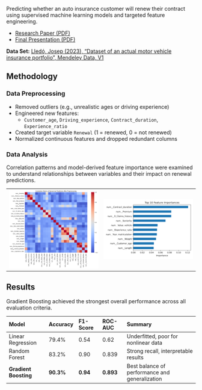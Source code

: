 Predicting whether an auto insurance customer will renew their contract using supervised machine learning models and targeted feature engineering.

- [Research Paper (PDF)](Reports/Written_Report.pdf)  
- [Final Presentation (PDF)](Reports/Final_Presentation.pdf)

**Data Set:** [Lledó, Josep (2023), “Dataset of an actual motor vehicle insurance portfolio”, Mendeley Data, V1](https://doi.org/10.17632/5cxyb5fp4f.1)  



## Methodology
### Data Preprocessing
- Removed outliers (e.g., unrealistic ages or driving experience)  
- Engineered new features:
  - `Customer_age`, `Driving_experience`, `Contract_duration`, `Experience_ratio`  
- Created target variable `Renewal` (1 = renewed, 0 = not renewed)  
- Normalized continuous features and dropped redundant columns  

### Data Analysis

Correlation patterns and model-derived feature importance were examined to understand relationships between variables and their impact on renewal predictions.

<p align="center">
  <table>
    <tr>
      <td align="center" width="50%">
        <img src="Reports/Images/correlation_matrix.png" alt="Correlation Matrix" width="100%">
        <br>
      </td>
      <td align="center" width="50%">
        <img src="Reports/Images/feature_importances.png" alt="Feature Importances" width="100%">
        <br>
      </td>
    </tr>
  </table>
</p>

## Results
Gradient Boosting achieved the strongest overall performance across all evaluation criteria.

| Model | Accuracy | F1-Score | ROC-AUC | Summary |
|:------|:----------|:----------|:----------|:----------|
| Linear Regression | 79.4% | 0.54 | 0.62 | Underfitted, poor for nonlinear data |
| Random Forest | 83.2% | 0.90 | 0.839 | Strong recall, interpretable results |
| **Gradient Boosting** | **90.3%** | **0.94** | **0.893** | Best balance of performance and generalization |
